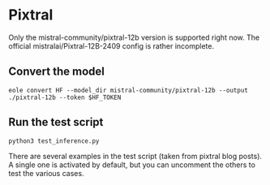 # Pixtral

Only the mistral-community/pixtral-12b version is supported right now. The official mistralai/Pixtral-12B-2409 config is rather incomplete.

## Convert the model

```
eole convert HF --model_dir mistral-community/pixtral-12b --output ./pixtral-12b --token $HF_TOKEN
```

## Run the test script

```
python3 test_inference.py
```

There are several examples in the test script (taken from pixtral blog posts). A single one is activated by default, but you can uncomment the others to test the various cases. 
